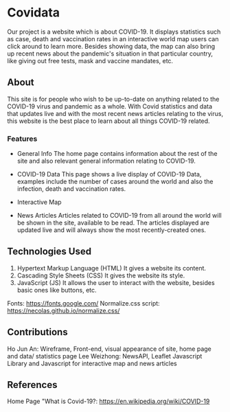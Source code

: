 # Covidata
Our project is a website which is about COVID-19. It displays statistics such as case, death and vaccination rates in an interactive world map users can click around to learn more. Besides showing data, the map can also bring up recent news about the pandemic's situation in that particular country, like giving out free tests, mask and vaccine mandates, etc.
 
## About
This site is for people who wish to be up-to-date on anything related to the COVID-19 virus and pandemic as a whole. With Covid statistics and data that updates live and with the most recent news articles relating to the virus, this website is the best place to learn about all things COVID-19 related.

### Features
- General Info
The home page contains information about the rest of the site and also relevant general information relating to COVID-19.
- COVID-19 Data
This page shows a live display of COVID-19 Data, examples include the number of cases around the world and also the infection, death and vaccination rates.
- Interactive Map

- News Articles
Articles related to COVID-19 from all around the world will be shown in the site, available to be read. The articles displayed are updated live and will always show the most recently-created ones.

## Technologies Used
1. Hypertext Markup Language (HTML)
It gives a website its content. 
2. Cascading Style Sheets (CSS)
It gives the website its style.
3. JavaScript (JS)
It allows the user to interact with the website, besides basic ones like buttons, etc.

Fonts: https://fonts.google.com/
Normalize.css script: https://necolas.github.io/normalize.css/

## Contributions
Ho Jun An: Wireframe, Front-end, visual appearance of site, home page and data/ statistics page
Lee Weizhong: NewsAPI, Leaflet Javascript Library and Javascript for interactive map and news articles

## References
Home Page "What is Covid-19?: https://en.wikipedia.org/wiki/COVID-19
